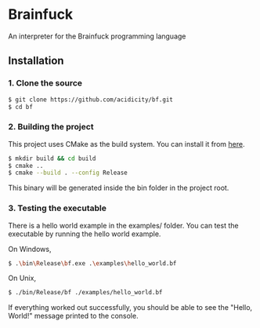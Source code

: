 # Brainfuck 

An interpreter for the Brainfuck programming language

## Installation

### 1. Clone the source
```sh
$ git clone https://github.com/acidicity/bf.git
$ cd bf
```

### 2. Building the project
This project uses CMake as the build system. You can install it from [here](https://cmake.org/download/).
```sh
$ mkdir build && cd build
$ cmake ..
$ cmake --build . --config Release
```
This binary will be generated inside the bin folder in the project root.
###

### 3. Testing the executable

There is a hello world example in the examples/ folder. You can test the executable by running the hello world example. 

On Windows, 
```sh
$ .\bin\Release\bf.exe .\examples\hello_world.bf
```

On Unix,
```sh
$ ./bin/Release/bf ./examples/hello_world.bf
```

If everything worked out successfully, you should be able to see the "Hello, World!" message printed to the console.